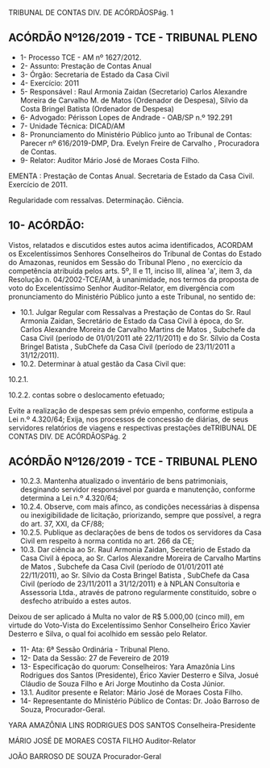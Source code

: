 TRIBUNAL DE CONTAS DIV. DE ACÓRDÃOSPág. 1

## ACÓRDÃO Nº126/2019 - TCE - TRIBUNAL PLENO

- 1- Processo TCE - AM nº 1627/2012.
- 2- Assunto: Prestação de Contas Anual
- 3- Órgão: Secretaria de Estado da Casa Civil
- 4- Exercício: 2011
- 5- Responsável : Raul Armonia Zaidan (Secretario) Carlos Alexandre Moreira de Carvalho M. de Matos (Ordenador de Despesa), Silvio da Costa Bringel Batista (Ordenador de Despesa)
- 6- Advogado: Périsson Lopes de Andrade - OAB/SP n.º 192.291
- 7- Unidade Técnica: DICAD/AM
- 8- Pronunciamento  do  Ministério  Público  junto  ao  Tribunal  de  Contas: Parecer  nº 616/2019-DMP, Dra. Evelyn Freire de Carvalho , Procuradora de Contas.
- 9- Relator: Auditor Mário José de Moraes Costa Filho.

EMENTA : Prestação de Contas Anual. Secretaria de Estado da Casa Civil. Exercício de 2011.

Regularidade com ressalvas. Determinação. Ciência.

## 10-  ACÓRDÃO:

Vistos, relatados e discutidos estes autos acima identificados, ACORDAM os Excelentíssimos Senhores Conselheiros do Tribunal de Contas do Estado do Amazonas, reunidos em Sessão do Tribunal Pleno , no exercício da competência atribuída pelos arts. 5º, II e 11, inciso III, alínea 'a', item 3, da Resolução n. 04/2002-TCE/AM, à unanimidade, nos termos da proposta de voto do Excelentíssimo Senhor Auditor-Relator, em divergência com pronunciamento do Ministério Público junto a este Tribunal, no sentido de:

- 10.1. Julgar  Regular  com  Ressalvas a  Prestação  de  Contas  do Sr. Raul Armonia Zaidan, Secretário  de  Estado  da  Casa  Civil  à  época,  do Sr. Carlos Alexandre Moreira de Carvalho Martins de Matos , Subchefe da Casa  Civil  (período  de  01/01/2011  até  22/11/2011)  e  do Sr.  Sílvio  da Costa Bringel Batista , SubChefe da Casa Civil (período de 23/11/2011 a 31/12/2011).
- 10.2. Determinar à atual gestão da Casa Civil que:

10.2.1.

10.2.2. contas sobre o deslocamento efetuado;

Evite  a  realização  de  despesas  sem  prévio  empenho, conforme estipula a Lei n.º 4.320/64; Exija,  nos  processos  de  concessão  de  diárias,  de  seus servidores relatórios de viagens e respectivas prestações deTRIBUNAL DE CONTAS DIV. DE ACÓRDÃOSPág. 2

## ACÓRDÃO Nº126/2019 - TCE - TRIBUNAL PLENO

- 10.2.3. Mantenha  atualizado  o  inventário  de  bens  patrimoniais, desginando servidor responsável por guarda e manutenção, conforme determina a Lei n.º 4.320/64;
- 10.2.4. Observe,  com  mais  afinco,  as  condições  necessárias  à dispensa ou inexigibilidade de licitação, priorizando, sempre que possível, a regra do art. 37, XXI, da CF/88;
- 10.2.5. Publique as declarações de bens de todos os servidores da Casa Civil em respeito à norma contida no art. 266 da CE;
- 10.3. Dar ciência ao Sr. Raul Armonia Zaidan, Secretário de Estado da Casa Civil à época, ao Sr. Carlos Alexandre Moreira de Carvalho Martins de Matos , Subchefe da Casa Civil (período de 01/01/2011 até 22/11/2011), ao Sr. Sílvio da Costa Bringel Batista , SubChefe da Casa Civil  (período  de  23/11/2011  a  31/12/2011)  e  à  NPLAN  Consultoria  e Assessoria Ltda., através de patrono regularmente constituído, sobre o desfecho atribuído a estes autos.

Deixou de ser aplicado á Multa no valor de R$ 5.000,00 (cinco mil), em virtude do Voto-Vista do Excelentíssimo Senhor Conselheiro Érico Xavier Desterro e Silva, o qual foi acolhido em sessão pelo Relator.

- 11-  Ata: 6ª Sessão Ordinária - Tribunal Pleno.
- 12-  Data da Sessão: 27 de Fevereiro de 2019
- 13-  Especificação do quorum: Conselheiros: Yara Amazônia Lins Rodrigues dos Santos (Presidente), Érico Xavier Desterro e Silva, Josué Cláudio de Souza Filho e Ari Jorge Moutinho da Costa Júnior.
- 13.1. Auditor presente e Relator: Mário José de Moraes Costa Filho.
- 14-  Representante  do  Ministério  Público  de  Contas: Dr. João  Barroso  de  Souza, Procurador-Geral.

YARA AMAZÔNIA LINS RODRIGUES DOS SANTOS Conselheira-Presidente

MÁRIO JOSÉ DE MORAES COSTA FILHO Auditor-Relator

JOÃO BARROSO DE SOUZA Procurador-Geral